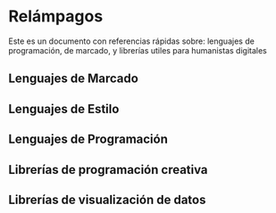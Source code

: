 # Relámpagos
Este es un documento con referencias rápidas sobre: lenguajes de programación, de marcado, y librerías utiles para humanistas digitales

## Lenguajes de Marcado

## Lenguajes de Estilo

## Lenguajes de Programación

## Librerías de programación creativa

## Librerías de visualización de datos
